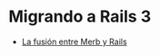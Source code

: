 # Migrando a Rails 3

<ul class='toc'>
	<li><a href='/es/migration-to-rails3/merge'>La fusión entre Merb y Rails</a></li>
</ul> 